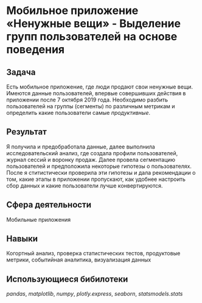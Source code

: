 # Мобильное приложение «Ненужные вещи» - Выделение групп пользователей на основе поведения


## Задача
Есть мобильное приложение, где люди продают свои ненужные вещи. Имеются данные пользователей, впервые совершивших действия в приложении после 7 октября 2019 года. Необходимо разбить пользователей на группы (сегменты) по различным метрикам и определить какие пользователи самые *продуктивные*.

## Результат
Я получила и предобработала данные, далее выполнила исследовательский анализ, где создала профили пользователей, журнал сессий и воронку продаж. Далее провела сегментацию пользователей и предположила некоторые гипотезы о пользователях. После я ститистически проверила эти гипотезы и дала рекомендации о том, какие этапы в приложении пропускают, как удобнее настроить сбор данных и какие пользователи лучше конвертируются.

## Сфера деятельности
Мобильные приложения

## Навыки
Когортный анализ, проверка статистических тестов, продуктовые метрики, событийная аналитика, визуализация данных

## Использующиеся бибилотеки
*pandas*, *matplotlib*, *numpy*, *plotly.express*, *seaborn*, *statsmodels.stats*